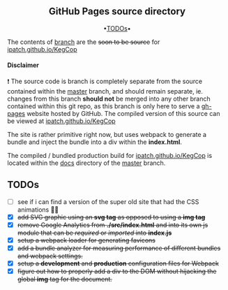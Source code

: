 <div align="center">

## GitHub Pages source directory

</div>

<div align="center">

•[TODOs](#todos)•

</div>

The contents of [branch](https://github.com/ipatch/KegCop/tree/gh-pages) are the ~~soon to be source~~ for [ipatch.github.io/KegCop](https://ipatch.github.io/KegCop)

#### Disclaimer

❗️ The source code is branch is completely separate from the source contained within the [master](https://github.com/ipatch/KegCop/tree/master) branch, and should remain separate, ie. changes from this branch **should not** be merged into any other branch contained within this git repo, as this branch is only here to serve a [gh-pages](https://pages.github.com/) website hosted by GitHub. The compiled version of this source can be viewed at [ipatch.github.io/KegCop](https://ipatch.github.io/KegCop)

The site is rather primitive right now, but uses webpack to generate a bundle and inject the bundle into a div within the **index.html**.

The compiled / bundled production build for [ipatch.github.io/KegCop](https://ipatch.github.io/KegCop) is located within the [docs](https://github.com/ipatch/KegCop/tree/master/docs) directory of the [master](https://github.com/ipatch/KegCop/tree/master) branch.

## TODOs

<a id="todos"></a>

- [ ] see if i can find a version of the super old site that had the CSS animations 🕵️‍♂️
- [x] ~~add SVG graphic using an **svg tag** as opposed to using a **img tag**~~
- [x] ~~remove Google Analytics from **./src/index.html** and into its own js module that can be _required_ or _imported_ into **index.js**~~
- [x] ~~setup a webpack loader for generating favicons~~
- [x] ~~add a bundle analyzer for measuring performance of different bundles and webpack settings.~~
- [x] ~~setup a **development** and **production** configuration files for Webpack~~
- [x] ~~figure out how to properly add a div to the DOM without hijacking the global **img** tag for the document.~~
